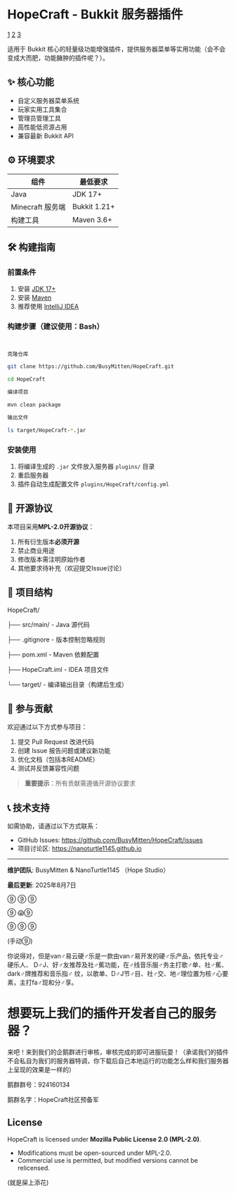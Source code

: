 # HopeCraft - Bukkit 服务器插件

[1](https://github.com/BusyMitten/HopeCraft)
[2](https://www.minecraft.net)
[3](https://adoptium.net)

适用于 Bukkit 核心的轻量级功能增强插件，提供服务器菜单等实用功能（会不会变成大而肥，功能臃肿的插件呢？）。

## ✨ 核心功能
- 自定义服务器菜单系统
- 玩家实用工具集合
- 管理员管理工具
- 高性能低资源占用
- 兼容最新 Bukkit API

## ⚙️ 环境要求
| 组件            | 最低要求         |
|---------------|--------------|
| Java          | JDK 17+      |
| Minecraft 服务端 | Bukkit 1.21+ |
| 构建工具          | Maven 3.6+   |

## 🛠️ 构建指南

### 前置条件
1. 安装 [JDK 17+](https://adoptium.net/)
2. 安装 [Maven](https://maven.apache.org/)
3. 推荐使用 [IntelliJ IDEA](https://www.jetbrains.com/idea/)

### 构建步骤（建议使用：Bash）
``` bash


克隆仓库

git clone https://github.com/BusyMitten/HopeCraft.git 

cd HopeCraft

编译项目

mvn clean package

输出文件

ls target/HopeCraft-*.jar
```


### 安装使用
1. 将编译生成的 `.jar` 文件放入服务器 `plugins/` 目录
2. 重启服务器
3. 插件自动生成配置文件 `plugins/HopeCraft/config.yml`

## 🌱 开源协议
本项目采用**MPL-2.0开源协议**：
1. 所有衍生版本**必须开源**
2. 禁止商业用途
3. 修改版本需注明原始作者
4. 其他要求待补充（欢迎提交Issue讨论）

## 📂 项目结构
HopeCraft/

├── src/main/         - Java 源代码

├── .gitignore        - 版本控制忽略规则

├── pom.xml           - Maven 依赖配置

├── HopeCraft.iml     - IDEA 项目文件

└── target/           - 编译输出目录（构建后生成）


## 🤝 参与贡献
欢迎通过以下方式参与项目：
1. 提交 Pull Request 改进代码
2. 创建 Issue 报告问题或建议新功能
3. 优化文档（包括本README）
4. 测试并反馈兼容性问题

> **重要提示**：所有贡献需遵循开源协议要求

## 📞 技术支持
如需协助，请通过以下方式联系：
- GitHub Issues: https://github.com/BusyMitten/HopeCraft/issues
- 项目讨论区: https://nanoturtle1145.github.io

---

**维护团队**: BusyMitten & NanoTurtle1145  （Hope Studio）

**最后更新**: 2025年8月7日

⑨ ⑨ ⑨

⑨ 😱⑨

⑨ ⑨ ⑨

(手动⑨)

你说得对，但是van♂易云硬♂乐是一款由van♂易开发的硬♂乐产品，依托专业♂硬乐人、 D♂J、好♂友推荐及社♂蕉功能，在♂线音乐服♂务主打歌♂单、社♂蕉、dark♂牌推荐和音乐指♂ 纹，以歌单、D♂J节♂目、社♂交、地♂理位置为核♂心要素，主打fa♂现和分♂享。

# 想要玩上我们的插件开发者自己的服务器？
来吧！来到我们的企鹅群进行审核，审核完成的即可进服玩耍！（承诺我们的插件不会私自为我们的服务器特调，你下载后自己本地运行的功能怎么样和我们服务器上呈现的效果是一样的）

鹅群群号：924160134

鹅群名字：HopeCraft社区预备军

## License  
HopeCraft is licensed under **Mozilla Public License 2.0 (MPL-2.0)**.  
- Modifications must be open-sourced under MPL-2.0.  
- Commercial use is permitted, but modified versions cannot be relicensed.

(就是屎上添花)
